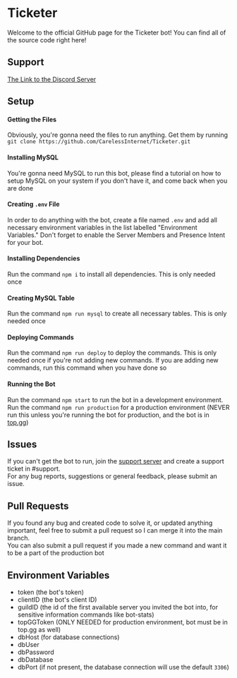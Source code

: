 # Ticketer

Welcome to the official GitHub page for the Ticketer bot! You can find all of the source code right here!<br>

## Support
[The Link to the Discord Server](https://discord.gg/kswKHpJeqC)

## Setup

#### Getting the Files
Obviously, you're gonna need the files to run anything. Get them by running `git clone https://github.com/CarelessInternet/Ticketer.git`

#### Installing MySQL
You're gonna need MySQL to run this bot, please find a tutorial on how to setup MySQL on your system if you don't have it, and come back when you are done

#### Creating `.env` File
In order to do anything with the bot, create a file named `.env` and add all necessary environment variables in the list labelled "Environment Variables."
Don't forget to enable the Server Members and Presence Intent for your bot.
#### Installing Dependencies
Run the command `npm i` to install all dependencies. This is only needed once

#### Creating MySQL Table
Run the command `npm run mysql` to create all necessary tables. This is only needed once

#### Deploying Commands
Run the command `npm run deploy` to deploy the commands. This is only needed once if you're not adding new commands.
If you are adding new commands, run this command when you have done so

#### Running the Bot
Run the command `npm start` to run the bot in a development environment.<br>
Run the command `npm run production` for a production environment (NEVER run this unless you're running the bot for production, and the bot is in [top.gg](https://top.gg))

## Issues

If you can't get the bot to run, join the [support server](https://discord.gg/kswKHpJeqC) and create a support ticket in #support.<br>
For any bug reports, suggestions or general feedback, please submit an issue.

## Pull Requests
If you found any bug and created code to solve it, or updated anything important, feel free to submit a pull request so I can merge it into the main branch.<br>
You can also submit a pull request if you made a new command and want it to be a part of the production bot

## Environment Variables

* token (the bot's token)
* clientID (the bot's client ID)
* guildID (the id of the first available server you invited the bot into, for sensitive information commands like bot-stats)
* topGGToken (ONLY NEEDED for production environment, bot must be in top.gg as well)
* dbHost (for database connections)
* dbUser
* dbPassword
* dbDatabase
* dbPort (if not present, the database connection will use the default `3306`)